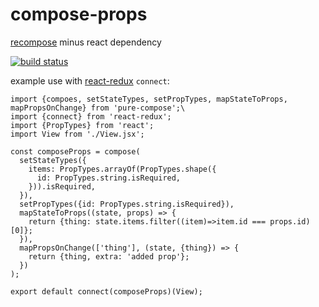 # compose-props
[recompose](https://github.com/acdlite/recompose) minus react dependency

[![build status](https://img.shields.io/travis/hartzis/compose-props/master.svg?style=flat-square)](https://travis-ci.org/hartzis/compose-props)

example use with [react-redux](https://github.com/rackt/react-redux) `connect`:

```
import {compoes, setStateTypes, setPropTypes, mapStateToProps, mapPropsOnChange} from 'pure-compose';\
import {connect} from 'react-redux';
import {PropTypes} from 'react';
import View from './View.jsx';

const composeProps = compose(
  setStateTypes({
    items: PropTypes.arrayOf(PropTypes.shape({
      id: PropTypes.string.isRequired,
    })).isRequired,
  }),
  setPropTypes({id: PropTypes.string.isRequired}),
  mapStateToProps((state, props) => {
    return {thing: state.items.filter((item)=>item.id === props.id)[0]};
  }),
  mapPropsOnChange(['thing'], (state, {thing}) => {
    return {thing, extra: 'added prop'};
  })
);

export default connect(composeProps)(View);
```
